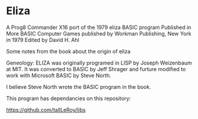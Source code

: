 # Eliza
A Prog8 Commander X16 port of the 1979 eliza BASIC program 
Published in More BASIC Computer Games published by 
Workman Publishing, New York in 1979 Edited by David H. Ahl

Some notes from the book about the origin of eliza

Geneology: ELIZA was originally programed in LISP by Joseph
Weizenbaum at MIT. It was converted to BASIC by Jeff Shrager
and furture modified to work with Microsoft BASIC by Steve 
North. 

I believe Steve North wrote the BASIC program in the book.

This program has dependancies on this repository:

https://github.com/tallLeRoy/libs

 